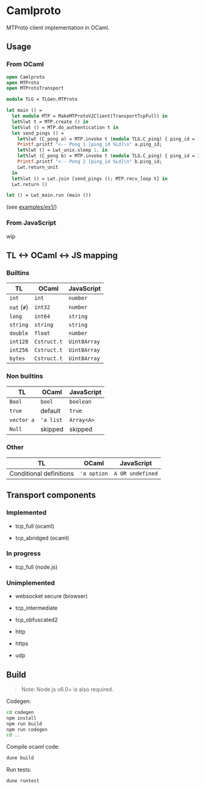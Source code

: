 # Camlproto

MTProto client implementation in OCaml.

## Usage

### From OCaml

```ocaml
open Camlproto
open MTProto
open MTProtoTransport

module TLG = TLGen.MTProto

let main () =
  let module MTP = MakeMTProtoV2Client(TransportTcpFull) in
  let%lwt t = MTP.create () in
  let%lwt () = MTP.do_authentication t in
  let send_pings () =
    let%lwt (C_pong a) = MTP.invoke t (module TLG.C_ping) { ping_id = 1L } in
    Printf.printf "<-- Pong 1 [ping_id %Ld]\n" a.ping_id;
    let%lwt () = Lwt_unix.sleep 1. in
    let%lwt (C_pong b) = MTP.invoke t (module TLG.C_ping) { ping_id = 2L } in
    Printf.printf "<-- Pong 2 [ping_id %Ld]\n" b.ping_id;
    Lwt.return_unit
  in
  let%lwt () = Lwt.join [send_pings (); MTP.recv_loop t] in
  Lwt.return ()

let () = Lwt_main.run (main ())
```

(see [examples/ex1/](examples/ex1/))

### From JavaScript

wip

## TL <-> OCaml <-> JS mapping

### Builtins

| TL               | OCaml            | JavaScript       |
|------------------|------------------|------------------|
| `int`            | `int`            | `number`         |
| `nat` (`#`)      | `int32`          | `number`         |
| `long`           | `int64`          | `string`         |
| `string`         | `string`         | `string`         |
| `double`         | `float`          | `number`         |
| `int128`         | `Cstruct.t`      | `Uint8Array`     |
| `int256`         | `Cstruct.t`      | `Uint8Array`     |
| `bytes`          | `Cstruct.t`      | `Uint8Array`     |

### Non builtins

| TL               | OCaml            | JavaScript       |
|------------------|------------------|------------------|
| `Bool`           | `bool`           | `boolean`        |
| `true`           | default          | `true`           |
| `vector a`       | `'a list`        | `Array<A>`       |
| `Null`           | skipped          | skipped          |

### Other

| TL                       | OCaml            | JavaScript       |
|--------------------------|------------------|------------------|
| Conditional definitions  | `'a option`      | `A OR undefined` |

## Transport components

### Implemented

- tcp_full (ocaml)

- tcp_abridged (ocaml)

### In progress

- tcp_full (node.js)

### Unimplemented

- websocket secure (browser)

- tcp_intermediate

- tcp_obfuscated2

- http

- https

- udp

## Build

> Note: Node.js v6.0+ is also required.

Codegen:

```sh
cd codegen
npm install
npm run build
npm run codegen
cd ..
```

Compile ocaml code:

```sh
dune build
```

Run tests:

```sh
dune runtest
```
